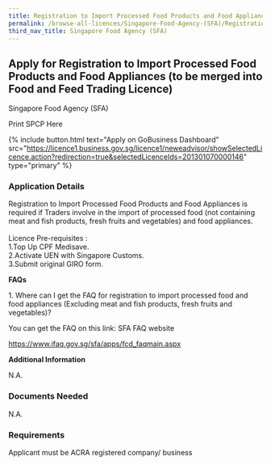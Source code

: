 ```yaml
---
title: Registration to Import Processed Food Products and Food Appliances
permalink: /browse-all-licences/Singapore-Food-Agency-(SFA)/Registration-to-Import-Processed-Food-Products-and-Food-Appliances
third_nav_title: Singapore Food Agency (SFA)
---
```


## Apply for Registration to Import Processed Food Products and Food Appliances (to be merged into Food and Feed Trading Licence)

Singapore Food Agency (SFA)

Print SPCP Here


{% include button.html text="Apply on GoBusiness Dashboard" src="https://licence1.business.gov.sg/licence1/neweadvisor/showSelectedLicence.action?redirection=true&selectedLicenceIds=201301070000146" type="primary" %}

### Application Details

<p>Registration to Import Processed Food Products and Food Appliances is required if Traders involve in the import of processed food (not containing meat and fish products, fresh fruits and vegetables) and food appliances.<br /><br />Licence Pre-requisites :<br />1.Top Up CPF Medisave.<br />2.Activate UEN with Singapore Customs.<br />3.Submit original GIRO form.</p>
<p><strong>FAQs</strong></p>
<p>1. Where can I get the FAQ for registration to import processed food and food appliances (Excluding meat and fish products, fresh fruits and vegetables)?</p>
<p>You can get the FAQ on this link: SFA FAQ website</p>
<p><a href="https://www.ifaq.gov.sg/sfa/apps/fcd_faqmain.aspx">https://www.ifaq.gov.sg/sfa/apps/fcd_faqmain.aspx</a></p>

**Additional Information**

N.A.

### Documents Needed

N.A.

### Requirements

Applicant must be ACRA registered company/ business

